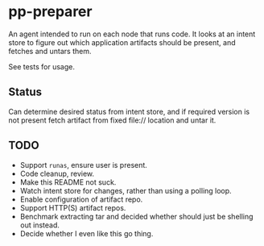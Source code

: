 pp-preparer
===========

An agent intended to run on each node that runs code. It looks at an intent
store to figure out which application artifacts should be present, and fetches
and untars them.

See tests for usage.

Status
------

Can determine desired status from intent store, and if required version is not
present fetch artifact from fixed file:// location and untar it.

TODO
----

* Support `runas`, ensure user is present.
* Code cleanup, review.
* Make this README not suck.
* Watch intent store for changes, rather than using a polling loop.
* Enable configuration of artifact repo.
* Support HTTP(S) artifact repos.
* Benchmark extracting tar and decided whether should just be shelling out
  instead.
* Decide whether I even like this go thing.
